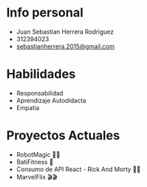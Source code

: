 # Info personal
- Juan Sebastian Herrera Rodriguez
- 312394023
- sebastianherrera.2015@gmail.com

# Habilidades
- Responsabilidad
- Aprendizaje Autodidacta
- Empatia

# Proyectos Actuales
- RobotMagic 🐱‍🏍
- BatiFitness 🍨
- Consumo de API React - Rick And Morty 🧩🧩
- MarvelFlix 🎬🎬
  
